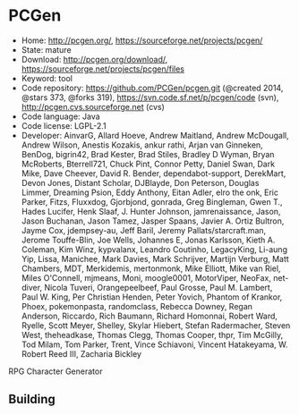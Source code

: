 # PCGen

- Home: http://pcgen.org/, https://sourceforge.net/projects/pcgen/
- State: mature
- Download: http://pcgen.org/download/, https://sourceforge.net/projects/pcgen/files
- Keyword: tool
- Code repository: https://github.com/PCGen/pcgen.git (@created 2014, @stars 373, @forks 319), https://svn.code.sf.net/p/pcgen/code (svn), http://pcgen.cvs.sourceforge.net (cvs)
- Code language: Java
- Code license: LGPL-2.1
- Developer: AinvarG, Allard Hoeve, Andrew Maitland, Andrew McDougall, Andrew Wilson, Anestis Kozakis, ankur rathi, Arjan van Ginneken, BenDog, bigrin42, Brad Kester, Brad Stiles, Bradley D Wyman, Bryan McRoberts, Bterrell721, Chuck Pint, Connor Petty, Daniel Swan, Dark Mike, Dave Cheever, David R. Bender, dependabot-support, DerekMart, Devon Jones, Distant Scholar, DJBlayde, Don Peterson, Douglas Limmer, Dreaming Psion, Eddy Anthony, Eitan Adler, elro the onk, Eric Parker, Fitzs, Fluxxdog, Gjorbjond, gonrada, Greg Bingleman, Gwen T., Hades Lucifer, Henk Slaaf, J. Hunter Johnson, jamrenaissance, Jason, Jason Buchanan, Jason Tamez, Jasper Spaans, Javier A. Ortiz Bultron, Jayme Cox, jdempsey-au, Jeff Baril, Jeremy Pallats/starcraft.man, Jerome Touffe-Blin, Joe Wells, Johannes E, Jonas Karlsson, Kieth A. Coleman, Kim Winz, kypvalanx, Leandro Coutinho, LegacyKing, Li-aung Yip, Lissa, Manichee, Mark Davies, Mark Schrijver, Martijn Verburg, Matt Chambers, MDT, Merkidemis, mertonmonk, Mike Elliott, Mike van Riel, Miles O'Connell, mjmeans, Moni, moogle0001, MotorViper, NeoFax, net-diver, Nicola Tuveri, Orangepeelbeef, Paul Grosse, Paul M. Lambert, Paul W. King, Per Christian Henden, Peter Yovich, Phantom of Krankor, Phoex, pokemonpasta, randomclass, Rebecca Downey, Regan Anderson, Riccardo, Rich Baumann, Richard Homonnai, Robert Ward, Ryelle, Scott Meyer, Shelley, Skylar Hiebert, Stefan Radermacher, Steven West, theheadkase, Thomas Clegg, Thomas Cooper, thpr, Tim McGilly, Tod Milam, Tom Parker, Trent, Vince Schiavoni, Vincent Hatakeyama, W. Robert Reed III, Zacharia Bickley

RPG Character Generator

## Building

